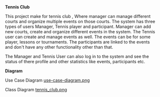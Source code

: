 **Tennis Club**


This project make for tennis club , Where manager can manage 
different courts and organize multiple events on 
those courts. The system has three types of users Manager, Tennis player and participant.
Manager can add new courts, create and organize different events in the system.
The Tennis user can create and manage events as well. The events can be for some player,
lessons or tournaments. The participants are linked to the events and don't have any
other functionality other than that.

The Manager and Tennis User can also log in to the system and see the status of 
there profile and other statistics like events, participants etc.



**Diagram**

Use Case Diagram
 [use-case-diagram.png](use-case-diagram.png)

Class Diagram
[tennis_club.png](tennis_club.png)
